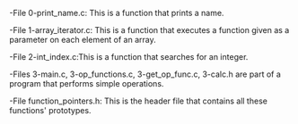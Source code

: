 -File 0-print_name.c: This is a function that prints a name.

-File 1-array_iterator.c: This is a function that executes a function given as a parameter on each element of an array.

-File 2-int_index.c:This is a function that searches for an integer.

-Files 3-main.c, 3-op_functions.c, 3-get_op_func.c, 3-calc.h are part of a program that performs simple operations.

-File function_pointers.h: This is the header file that contains all these functions' prototypes.
